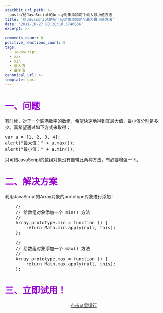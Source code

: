 ```yaml
---
stackbit_url_path: >-
  posts/给JavaScript的Array对象添加两个最大最小值方法
title: '给JavaScript的Array对象添加两个最大最小值方法'
date: '2011-10-27 08:28:10.5746636'
excerpt: >-
  
comments_count: 0
positive_reactions_count: 0
tags: 
  - javascript
  - max
  - min
  - 最大值
  - 最小值
canonical_url: >-
template: post
---
```

<h1><font color="#9b00d3"><font style="font-weight: bold">一、问题</font></font></h1>  <p>有时候，对于一个装满数字的数组，希望快速地得到其最大值、最小值分别是多少。真希望通过如下方式来取得：</p>  <pre class="brush: javascript">var a = [1, 2, 3, 4];
alert(&quot;最大值：&quot; + a.max());
alert(&quot;最小值：&quot; + a.min());</pre>

<p>只可惜JavaScript的数组对象没有自带此两种方法，有必要增强一下。</p>

<h1><font color="#9b00d3"><font style="font-weight: bold">二、解决方案</font></font></h1>

<p>利用JavaScript的Array对象的prototype对象进行添加：</p>

<pre class="brush: javascript">    //
    // 给数组对象添加一个 min() 方法
    //
    Array.prototype.min = function () {
        return Math.min.apply(null, this);
    };

    //
    // 给数组对象添加一个 max() 方法
    //
    Array.prototype.max = function () {
        return Math.max.apply(null, this);
    };</pre>

<h1><font color="#9b00d3"><font style="font-weight: bold">三、立即试用！</font></font></h1>

<p align="center"><a title="点击这里运行" href="http://www.myfootprints.cn/OldWeb/javascript/default.asp?s=Array.prototype.min%20%3D%20function%20()%20%7B%0A%09return%20Math.min.apply(null%2C%20this)%3B%0A%7D%3B%0AArray.prototype.max%20%3D%20function%20()%20%7B%0A%09return%20Math.max.apply(null%2C%20this)%3B%0A%7D%3B%0A%0Avar%20a%20%3D%20%5B1%2C%202%2C%203%2C%204%5D%3B%0Aalert(%22%E6%9C%80%E5%A4%A7%E5%80%BC%EF%BC%9A%22%20%2B%20a.max())%3B%0Aalert(%22%E6%9C%80%E5%B0%8F%E5%80%BC%EF%BC%9A%22%20%2B%20a.min())%3B" target="_blank">点击这里运行</a></p>